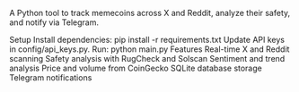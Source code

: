 A Python tool to track memecoins across X and Reddit, analyze their safety, and notify via Telegram.

Setup
Install dependencies: pip install -r requirements.txt
Update API keys in config/api_keys.py.
Run: python main.py
Features
Real-time X and Reddit scanning
Safety analysis with RugCheck and Solscan
Sentiment and trend analysis
Price and volume from CoinGecko
SQLite database storage
Telegram notifications
